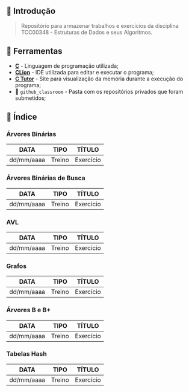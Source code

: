 ## :newspaper: Introdução

> Repositório para armazenar trabalhos e exercícios da disciplina TCC00348 - Estruturas de Dados e seus Algoritmos.
 
## :wrench: Ferramentas

- [**C**](www.google.com) - Linguagem de programação utilizada;
- [**CLion**](www.google.com) - IDE utilizada para editar e executar o programa;
- [**C Tutor**](hhttps://pythontutor.com/c.html#mode=edit) - Site para visualização da memória durante a execução do programa;
- :open_file_folder: `github_classroom` - Pasta com os repositórios privados que foram submetidos; 

## :bookmark: Índice <br>

### Árvores Binárias <br>
| DATA | TIPO | TÍTULO| 
| :--: | :--: | :----:|
| dd/mm/aaaa | Treino | Exercício |

### Árvores Binárias de Busca <br>
| DATA | TIPO | TÍTULO| 
| :--: | :--: | :----:|
| dd/mm/aaaa | Treino | Exercício |

### AVL <br>
| DATA | TIPO | TÍTULO| 
| :--: | :--: | :----:|
| dd/mm/aaaa | Treino | Exercício |

### Grafos <br>
| DATA | TIPO | TÍTULO| 
| :--: | :--: | :----:|
| dd/mm/aaaa | Treino | Exercício |

### Árvores B e B+ <br>
| DATA | TIPO | TÍTULO| 
| :--: | :--: | :----:|
| dd/mm/aaaa | Treino | Exercício |

### Tabelas Hash <br>
| DATA | TIPO | TÍTULO| 
| :--: | :--: | :----:|
| dd/mm/aaaa | Treino | Exercício |